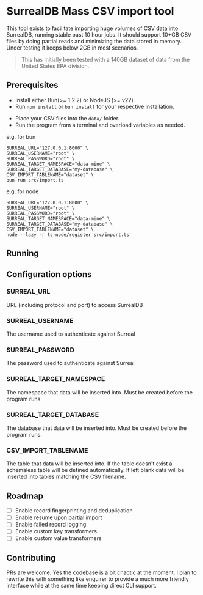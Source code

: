 # SurrealDB Mass CSV import tool

This tool exists to facilitate importing huge volumes of CSV data into SurrealDB, running stable past 10 hour jobs.
It should support 10+GB CSV files by doing partial reads and minimizing the data stored in memory. Under testing it keeps below
2GB in most scenarios.

> This has initially been tested with a 140GB dataset of data from the United States EPA division.

## Prerequisites
 - Install either Bun(>= 1.2.2) or NodeJS (>= v22).
 - Run `npm install` or `bun install` for your respective installation.
 <!-- - (optional) run `npm run build` -->
 - Place your CSV files into the `data/` folder.
 - Run the program from a terminal and overload variables as needed.

e.g. for bun
```shell
SURREAL_URL="127.0.0.1:8000" \
SURREAL_USERNAME="root" \
SURREAL_PASSWORD="root" \
SURREAL_TARGET_NAMESPACE="data-mine" \
SURREAL_TARGET_DATABASE="my-database" \
CSV_IMPORT_TABLENAME="dataset" \
bun run src/import.ts
```

e.g. for node
```shell
SURREAL_URL="127.0.0.1:8000" \
SURREAL_USERNAME="root" \
SURREAL_PASSWORD="root" \
SURREAL_TARGET_NAMESPACE="data-mine" \
SURREAL_TARGET_DATABASE="my-database" \
CSV_IMPORT_TABLENAME="dataset" \
node --lazy -r ts-node/register src/import.ts
```

## Running


## Configuration options

### SURREAL_URL
URL (including protocol and port) to access SurrealDB
### SURREAL_USERNAME
The username used to authenticate against Surreal
### SURREAL_PASSWORD
The password used to authenticate against Surreal
### SURREAL_TARGET_NAMESPACE
The namespace that data will be inserted into. Must be created before the program runs.
### SURREAL_TARGET_DATABASE
The database that data will be inserted into. Must be created before the program runs.
### CSV_IMPORT_TABLENAME
The table that data will be inserted into. If the table doesn't exist a schemaless table will be defined automatically.
If left blank data will be inserted into tables matching the CSV filename.


## Roadmap

 - [ ] Enable record fingerprinting and deduplication
 - [ ] Enable resume upon partial import
 - [ ] Enable failed record logging
 - [ ] Enable custom key transformers
 - [ ] Enable custom value transformers

## Contributing

PRs are welcome. Yes the codebase is a bit chaotic at the moment. I plan to rewrite this with something like enquirer to provide a much more friendly interface while at the same time keeping direct CLI support. 